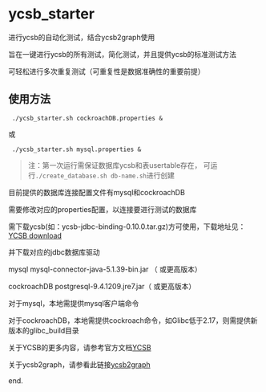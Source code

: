 # ycsb_starter

进行ycsb的自动化测试，结合ycsb2graph使用

旨在一键进行ycsb的所有测试，简化测试，并且提供ycsb的标准测试方法

可轻松进行多次重复测试（可重复性是数据准确性的重要前提）

## 使用方法

	 ./ycsb_starter.sh cockroachDB.properties &
	 
或

	 ./ycsb_starter.sh mysql.properties &
	 
> 注：第一次运行需保证数据库ycsb和表usertable存在，
> 可运行`./create_database.sh db-name.sh`进行创建
	 
目前提供的数据库连接配置文件有mysql和cockroachDB

需要修改对应的properties配置，以连接要进行测试的数据库

需下载ycsb(如：ycsb-jdbc-binding-0.10.0.tar.gz)方可使用，下载地址见：[YCSB download](https://github.com/brianfrankcooper/YCSB/releases)

并下载对应的jdbc数据库驱动

mysql
	mysql-connector-java-5.1.39-bin.jar （ 或更高版本）
	
cockroachDB
	postgresql-9.4.1209.jre7.jar（ 或更高版本）

对于mysql，本地需提供mysql客户端命令

对于cockroachDB，本地需提供cockroach命令，如Glibc低于2.17，则需提供新版本的glibc_build目录

关于YCSB的更多内容，请参考官方文档[YCSB](https://github.com/brianfrankcooper/YCSB)

关于ycsb2graph，请参看此链接[ycsb2graph](http://192.168.100.93:3000/wenzhenglin/ycsb2graph)

end.